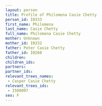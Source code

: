 ```yaml
---
layout: person
title: Profile of Philomena Casie Chetty
person_id: I0333
first_name: Philomena
last_name: Casie Chetty
full_name: Philomena Casie Chetty
mother: Unknown
mother_id: I0332
father: Peter Casie Chetty
father_id: I0260
children:
children_ids:
partners:
partner_ids:
relevant_trees_names:
 - Casper Casie Chetty
relevant_trees_ids:
 - I500097
sex: F
---
```


